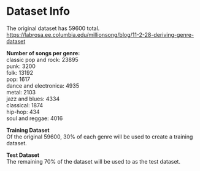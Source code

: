 # Dataset Info

The original dataset has 59600 total.  
https://labrosa.ee.columbia.edu/millionsong/blog/11-2-28-deriving-genre-dataset

**Number of songs per genre:**  
classic pop and rock: 23895  
punk: 3200  
folk: 13192  
pop: 1617  
dance and electronica: 4935  
metal: 2103  
jazz and blues: 4334  
classical: 1874  
hip-hop: 434  
soul and reggae: 4016  

**Training Dataset**  
Of the original 59600, 30% of each genre will be used to create a training dataset.

**Test Dataset**  
The remaining 70% of the dataset will be used to as the test dataset.